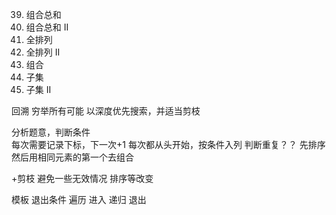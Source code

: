 39. 组合总和
40. 组合总和 II
46. 全排列
47. 全排列 II
77. 组合
78. 子集
90. 子集 II


回溯  穷举所有可能 以深度优先搜索，并适当剪枝

分析题意，判断条件   
  每次需要记录下标，下一次+1 
  每次都从头开始，按条件入列
  判断重复？？ 先排序 然后用相同元素的第一个去组合

+剪枝  避免一些无效情况
  排序等改变


模板
  退出条件
  遍历
    进入
    递归
    退出